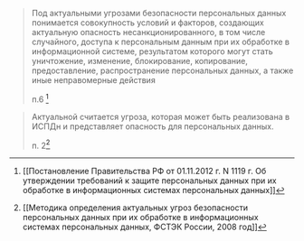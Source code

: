 >Под актуальными угрозами безопасности персональных данных понимается совокупность условий и факторов, создающих актуальную опасность несанкционированного, в том числе случайного, доступа к персональным данным при их обработке в информационной системе, результатом которого могут стать уничтожение, изменение, блокирование, копирование, предоставление, распространение персональных данных, а также иные неправомерные действия
>
>п.6 [^1]

>Актуальной считается угроза, которая может быть реализована в ИСПДн и представляет опасность для персональных данных. 
>
>п. 2[^2]

[^1]:[[Постановление Правительства РФ от 01.11.2012 г. N 1119 г. Об утверждении требований к защите персональных данных при их обработке в информационных системах персональных данных]]
[^2]:[[Методика определения актуальных угроз безопасности персональных данных при их обработке в информационных системах персональных данных, ФСТЭК России, 2008 год]]